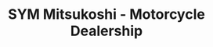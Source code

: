 ---
title: "SYM Mitsukoshi - Motorcycle Dealership"
url: /taguig-city/sym-mitsukoshi-motorcycle-dealership/
shop: Motorrad
---